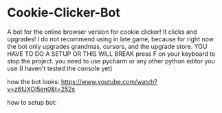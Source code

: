 # Cookie-Clicker-Bot
A bot for the online browser version for cookie clicker! It clicks and upgrades! I do not recommend using in late game, because for right now the bot only upgrades grandmas, cursors, and the upgrade store.
YOU HAVE TO DO A SETUP OR THIS WILL BREAK
press F on your keyboard to stop the project.
you need to use pycharm or any other python editor you use (I haven't tested the console yet)

how the bot looks:
https://www.youtube.com/watch?v=z6fJXOl5en0&t=252s

how to setup bot:
